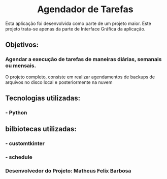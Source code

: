 <h1 align="center"> Agendador de Tarefas </h1>

<p>Esta aplicação foi desenvolvida como parte de um projeto maior. Este projeto trata-se apenas da parte de Interface Gráfica da aplicação.</p>
<h2>Objetivos: </h2> 
<h3> Agendar a execução de tarefas de maneiras diárias, semanais ou mensais. </h3> 
<p> O projeto completo, consiste em realizar agendamentos de backups de arquivos no disco local e posteriormente na nuvem <p>
<h2>Tecnologias utilizadas: </h2>
<h3> - Python</h3>

<h2>bilbiotecas utilizadas: </h2>
<h3> - customtkinter</h3>
<h3> - schedule</h3>

<h3>Desenvolvedor do Projeto: Matheus Felix Barbosa</h3>
